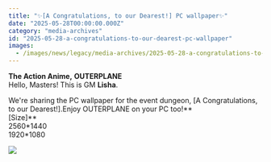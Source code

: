 ```yaml
---
title: "✨[A Congratulations, to our Dearest!] PC wallpaper✨"
date: "2025-05-28T00:00:00.000Z"
category: "media-archives"
id: "2025-05-28-a-congratulations-to-our-dearest-pc-wallpaper"
images:
  - /images/news/legacy/media-archives/2025-05-28-a-congratulations-to-our-dearest-pc-wallpaper/9b5d950d98f342838bbaa57e660b8c02.webp
---
```


**The Action Anime,** **OUTERPLANE**  
Hello, Masters! This is GM **Lisha**.  
  
We're sharing the PC wallpaper for the event dungeon, \[A Congratulations, to our Dearest!\].Enjoy OUTERPLANE on your PC too!**  
\[Size\]**  
2560\*1440  
1920\*1080

![](/images/news/legacy/media-archives/2025-05-28-a-congratulations-to-our-dearest-pc-wallpaper/9b5d950d98f342838bbaa57e660b8c02.webp)
